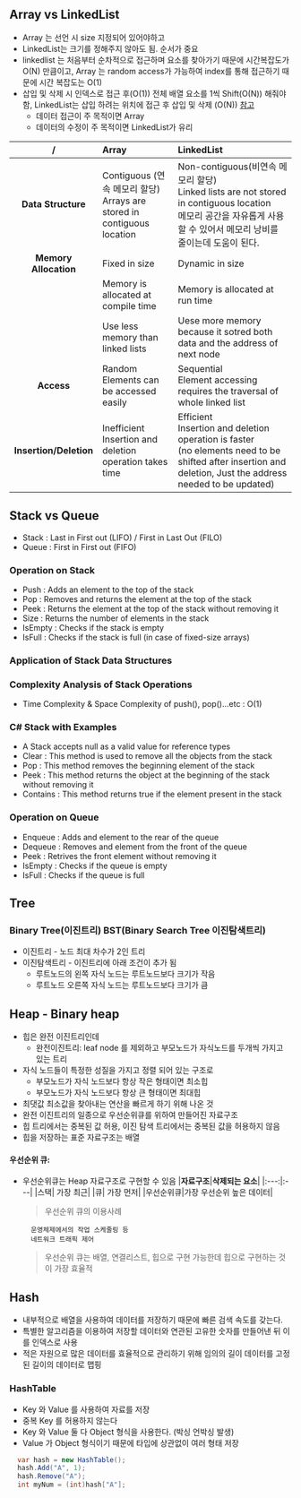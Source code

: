 ## Array vs LinkedList

- Array 는 선언 시 size 지정되어 있어야하고
- LinkedList는 크기를 정해주지 않아도 됨. 순서가 중요
- linkedlist 는 처음부터 순차적으로 접근하며 요소를 찾아가기 때문에 시간복잡도가 O(N) 만큼이고, Array 는 random access가 가능하여 index를 통해 접근하기 때문에 시간 복잡도는 O(1)
- 삽입 및 삭제 시 인덱스로 접근 후(O(1)) 전체 배열 요소를 1씩 Shift(O(N)) 해줘야 함, LinkedList는 삽입 하려는 위치에 접근 후 삽입 및 삭제 (O(N)) [참고](https://yommi11.tistory.com/8)
  - 데이터 접근이 주 목적이면 Array
  - 데이터의 수정이 주 목적이면 LinkedList가 유리

|/| **Array** | **LinkedList** | 
| :---: | :--- | :---- |
| **Data Structure**| Contiguous (연속 메모리 할당)</br>Arrays are stored in contiguous location  | Non-contiguous(비연속 메모리 할당)</br>Linked lists are not stored in contiguous location</br> 메모리 공간을 자유롭게 사용할 수 있어서 메모리 낭비를 줄이는데 도움이 된다. |
| **Memory Allocation** | Fixed in size | Dynamic in size |
|                       | Memory is allocated at compile time | Memory is allocated at run time |
|                       | Use less memory than linked lists | Uese more memory because it sotred both data and the address of next node |
| **Access** | Random</br>Elements can be accessed easily | Sequential</br>Element accessing requires the traversal of whole linked list |
| **Insertion/Deletion**| Inefficient</br>Insertion and deletion operation takes time | Efficient</br>Insertion and deletion operation is faster<br>(no elements need to be shifted after insertion and deletion, Just the address needed to be updated) |

## Stack vs Queue

- Stack : Last in First out (LIFO) / First in Last Out (FILO)
- Queue : First in First out (FIFO)

### Operation on Stack
- Push : Adds an element to the top of the stack
- Pop : Removes and returns the element at the top of the stack
- Peek : Returns the element at the top of the stack without removing it
- Size : Returns the number of elements in the stack
- IsEmpty : Checks if the stack is empty
- IsFull : Checks if the stack is full (in case of fixed-size arrays)

### Application of Stack Data Structures

### Complexity Analysis of Stack Operations
- Time Complexity & Space Complexity of push(), pop()...etc : O(1)

### C# Stack with Examples
- A Stack accepts null as a valid value for reference types
- Clear : This method is used to remove all the objects from the stack
- Pop : This method removes the beginning element of the stack
- Peek : This method returns the object at the beginning of the stack without removing it
- Contains : This method returns true if the element present in the stack





### Operation on Queue
- Enqueue : Adds and element to the rear of the queue
- Dequeue : Removes and element from the front of the queue
- Peek : Retrives the front element without removing it
- IsEmpty : Checks if the queue is empty
- IsFull : Checks if the queue is full

## Tree

### Binary Tree(이진트리) BST(Binary Search Tree 이진탐색트리)

- 이진트리 - 노드 최대 차수가 2인 트리
- 이진탐색트리 - 이진트리에 아래 조건이 추가 됨
  - 루트노드의 왼쪽 자식 노드는 루트노드보다 크기가 작음
  - 루트노드 오른쪽 자식 노드는 루트노드보다 크기가 큼

## Heap - Binary heap

- 힙은 완전 이진트리인데
  - 완전이진트리: leaf node 를 제외하고 부모노드가 자식노드를 두개씩 가지고 있는 트리
- 자식 노드들이 특정한 성질을 가지고 정렬 되어 있는 구조로
  - 부모노드가 자식 노드보다 항상 작은 형태이면 최소힙
  - 부모노드가 자식 노드보다 항상 큰 형태이면 최대힙
- 최댓값 최소값을 찾아내는 연산을 빠르게 하기 위해 나온 것
- 완전 이진트리의 일종으로 우선순위큐를 위하여 만들어진 자료구조
- 힙 트리에서는 중복된 값 허용, 이진 탐색 트리에서는 중복된 값을 허용하지 않음
- 힙을 저장하는 표준 자료구조는 배열

#### 우선순위 큐:

- 우선순위큐는 Heap 자료구조로 구현할 수 있음
  |**자료구조**|**삭제되는 요소**|
  |:---:|:---|
  |스택| 가장 최근|
  |큐| 가장 먼저|
  |우선순위큐|가장 우선순위 높은 데이터|

  > 우선순위 큐의 이용사례

        운영체제에서의 작업 스케줄링 등
        네트워크 트래픽 제어

  > 우선순위 큐는 배열, 연결리스트, 힙으로 구현 가능한데 힙으로 구현하는 것이 가장 효율적

## Hash

- 내부적으로 배열을 사용하여 데이터를 저장하기 때문에 빠른 검색 속도를 갖는다.
- 특별한 알고리즘을 이용하여 저장할 데이터와 연관된 고유한 숫자를 만들어낸 뒤 이를 인덱스로 사용
- 적은 자원으로 많은 데이터를 효율적으로 관리하기 위해 임의의 길이 데이터를 고정된 길이의 데이터로 맵핑

### HashTable

- Key 와 Value 를 사용하여 자료를 저장
- 중복 Key 를 허용하지 않는다
- Key 와 Value 둘 다 Object 형식을 사용한다. (박싱 언박싱 발생)
- Value 가 Object 형식이기 때문에 타입에 상관없이 여러 형태 저장

```c#
  var hash = new HashTable();
  hash.Add("A", 1);
  hash.Remove("A");
  int myNum = (int)hash["A"];
```
